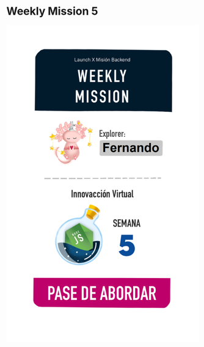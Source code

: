 # Weekly Mission 5

<img src="https://github.com/Lfer1111/playbook/blob/main/weekly_mission_5/5%20pase%20de%20abordar.png">
